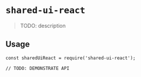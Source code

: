# `shared-ui-react`

> TODO: description

## Usage

```
const sharedUiReact = require('shared-ui-react');

// TODO: DEMONSTRATE API
```
